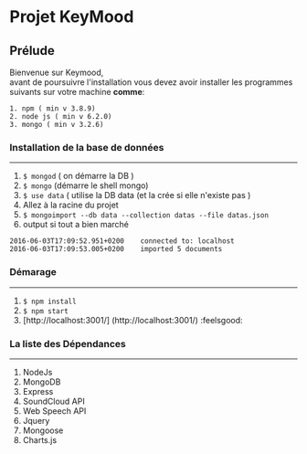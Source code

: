 # Projet KeyMood 
## Prélude
 Bienvenue sur Keymood,   
 avant de poursuivre l'installation vous devez avoir installer les programmes suivants
 sur votre machine **comme**:  
 
    1. npm ( min v 3.8.9)  
    2. node js ( min v 6.2.0)  
    3. mongo ( min v 3.2.6)
      
### Installation de la base de données
-----------------------------------------
 1. ```$ mongod``` ( on démarre la DB )
 2. ```$ mongo``` (démarre le shell mongo)
 3. ```$ use data``` ( utilise la DB data (et la crée si elle n'existe pas )
 4. Allez  à la racine du  projet 
 5. ```$ mongoimport --db data --collection datas --file datas.json```
 6. output si tout a bien marché  
  ```
  2016-06-03T17:09:52.951+0200    connected to: localhost  
  2016-06-03T17:09:53.005+0200    imported 5 documents
 ```
 
### Démarage
----------------------------
1. ```$ npm install```  
2. ```$ npm start```  
3. [http://localhost:3001/] (http://localhost:3001/) :feelsgood:  

### La liste des Dépendances
---------------------------------
1. NodeJs
2. MongoDB
3. Express 
4. SoundCloud API
5. Web Speech API
6. Jquery
7. Mongoose
8. Charts.js